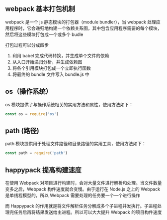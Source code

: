 ## webpack 基本打包机制

webpack 是一个 js 静态模块的打包器（module bundler），当 webpack 处理应用程序时，它会递归地构建一个依赖关系图，其中包含应用程序需要的每个模块，然后将这些模块打包成一个或多个 budle

打包过程可以分成四步
1. 利用 babel 完成代码转换，并生成单个文件的依赖
2. 从入口开始递归分析，并生成依赖图
3. 将各个引用模块打包成一个立即执行函数
4. 将最终的 bundle 文件写入 bundle.js 中

## os（操作系统）
os 模块提供了与操作系统相关的实用方法和属性，使用方法如下：

```js
const os = require('os')
```

## path (路径)
path 模块提供用于处理文件路径和目录路径的实用工具，使用方法如下：

```js
const path = require('path')
```

## happypack 提高构建速度
在使用 Webpack 对项目进行构建时，会对大量文件进行解析和处理。当文件数量变多之后，Webpack 构件速度就会变慢。由于运行在 Node.js 之上的 Webpack 是单线程模型的，所以 Webpack 需要处理的任务要一个一个进行操作

而 Happypack 的作用就是将文件解析任务分解成多个子进程并发执行。子进程处理完任务后再将结果发送给主进程。所以可以大大提升 Webpack 的项目构件速度